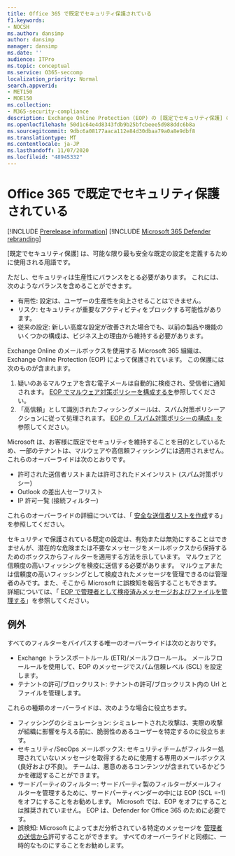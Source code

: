 ```yaml
---
title: Office 365 で既定でセキュリティ保護されている
f1.keywords:
- NOCSH
ms.author: dansimp
author: dansimp
manager: dansimp
ms.date: ''
audience: ITPro
ms.topic: conceptual
ms.service: O365-seccomp
localization_priority: Normal
search.appverid:
- MET150
- MOE150
ms.collection:
- M365-security-compliance
description: Exchange Online Protection (EOP) の [既定でセキュリティ保護] の設定についての詳細情報
ms.openlocfilehash: 50d1c64e4d8343fdb9b25bfcbeee5d988ddc6b8a
ms.sourcegitcommit: 9dbc6a08177aaca112e84d30dbaa79a0a8e9dbf8
ms.translationtype: MT
ms.contentlocale: ja-JP
ms.lasthandoff: 11/07/2020
ms.locfileid: "48945332"
---
```

# <a name="secure-by-default-in-office-365"></a>Office 365 で既定でセキュリティ保護されている

[!INCLUDE [Prerelease information](../includes/prerelease.md)]
[!INCLUDE [Microsoft 365 Defender rebranding](../includes/microsoft-defender-for-office.md)]

[既定でセキュリティ保護] は、可能な限り最も安全な既定の設定を定義するために使用される用語です。

ただし、セキュリティは生産性にバランスをとる必要があります。 これには、次のようなバランスを含めることができます。

- 有用性: 設定は、ユーザーの生産性を向上させることはできません。
- リスク: セキュリティが重要なアクティビティをブロックする可能性があります。
- 従来の設定: 新しい高度な設定が改善された場合でも、以前の製品や機能のいくつかの構成は、ビジネス上の理由から維持する必要があります。

Exchange Online のメールボックスを使用する Microsoft 365 組織は、Exchange Online Protection (EOP) によって保護されています。 この保護には次のものが含まれます。

1. 疑いのあるマルウェアを含む電子メールは自動的に検疫され、受信者に通知されます。 [EOP でマルウェア対策ポリシーを構成するを](configure-anti-malware-policies.md)参照してください。
1. 「高信頼」として識別されたフィッシングメールは、スパム対策ポリシーアクションに従って処理されます。 [EOP の「スパム対策ポリシーの構成」を](configure-your-spam-filter-policies.md)参照してください。

Microsoft は、お客様に既定でセキュリティを維持することを目的としているため、一部のテナントは、マルウェアや高信頼フィッシングには適用されません。 これらのオーバーライドは次のとおりです。

- 許可された送信者リストまたは許可されたドメインリスト (スパム対策ポリシー)
- Outlook の差出人セーフリスト
- IP 許可一覧 (接続フィルター)

これらのオーバーライドの詳細については、「 [安全な送信者リストを作成](https://docs.microsoft.com/microsoft-365/security/office-365-security/create-safe-sender-lists-in-office-365)する」を参照してください。

セキュリティで保護されている既定の設定は、有効または無効にすることはできませんが、潜在的な危険または不要なメッセージをメールボックスから保持するためのボックスからフィルターを適用する方法を示しています。 マルウェアと信頼度の高いフィッシングを検疫に送信する必要があります。 マルウェアまたは信頼度の高いフィッシングとして検疫されたメッセージを管理できるのは管理者のみです。また、そこから Microsoft に誤検知を報告することもできます。 詳細については、「 [EOP で管理者として検疫済みメッセージおよびファイルを管理する](manage-quarantined-messages-and-files.md)」を参照してください。

## <a name="exceptions"></a>例外

すべてのフィルターをバイパスする唯一のオーバーライドは次のとおりです。

- Exchange トランスポートルール (ETR)/メールフロールール。 メールフロールールを使用して、EOP のメッセージでスパム信頼レベル (SCL) を設定します。
- テナントの許可/ブロックリスト: テナントの許可/ブロックリスト内の Url とファイルを管理します。

これらの種類のオーバーライドは、次のような場合に役立ちます。

- フィッシングのシミュレーション: シミュレートされた攻撃は、実際の攻撃が組織に影響を与える前に、脆弱性のあるユーザーを特定するのに役立ちます。
- セキュリティ/SecOps メールボックス: セキュリティチームがフィルター処理されていないメッセージを取得するために使用する専用のメールボックス (良好および不良)。 チームは、悪意のあるコンテンツが含まれているかどうかを確認することができます。
- サードパーティのフィルター: サードパーティ製のフィルターがメールフィルターを管理するために、サードパーティベンダーの中には EOP (SCL =-1) をオフにすることをお勧めします。 Microsoft では、EOP をオフにすることは推奨されていません。 EOP は、Defender for Office 365 のために必要です。
- 誤検知: Microsoft によってまだ分析されている特定のメッセージを [管理者の送信から](admin-submission.md)許可することができます。 すべてのオーバーライドと同様に、一時的なものにすることをお勧めします。
